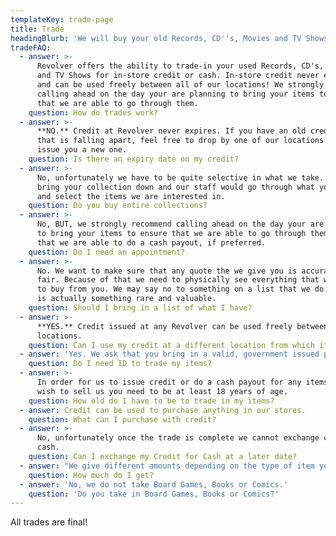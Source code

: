 ```yaml
---
templateKey: trade-page
title: Trade
headingBlurb: 'We will buy your old Records, CD''s, Movies and TV Shows!'
tradeFAQ:
  - answer: >-
      Revolver offers the ability to trade-in your used Records, CD's, Movies
      and TV Shows for in-store credit or cash. In-store credit never expires
      and can be used freely between all of our locations! We strongly recommend
      calling ahead on the day your are planning to bring your items to ensure
      that we are able to go through them.
    question: How do trades work?
  - answer: >-
      **NO.** Credit at Revolver never expires. If you have an old credit slip
      that is falling apart, feel free to drop by one of our locations and we'll
      issue you a new one.
    question: Is there an expiry date on my credit?
  - answer: >-
      No, unfortunately we have to be quite selective in what we take. You would
      bring your collection down and our staff would go through what you have
      and select the items we are interested in.
    question: Do you buy entire collections?
  - answer: >-
      No, BUT, we strongly recommend calling ahead on the day your are planning
      to bring your items to ensure that we are able to go through them, and/or
      that we are able to do a cash payout, if preferred.
    question: Do I need an appointment?
  - answer: >-
      No. We want to make sure that any quote the we give you is accurate and
      fair. Because of that we need to physically see everything that we intend
      to buy from you. We may say no to something on a list that we do not know
      is actually something rare and valuable.
    question: Should I bring in a list of what I have?
  - answer: >-
      **YES.** Credit issued at any Revolver can be used freely between
      locations.
    question: Can I use my credit at a different location from which it was issued?
  - answer: 'Yes. We ask that you bring in a valid, government issued photo ID.'
    question: Do I need ID to trade my items?
  - answer: >-
      In order for us to issue credit or do a cash payout for any items that you
      wish to sell us you need to be at least 18 years of age.
    question: How old do I have to be to trade in my items?
  - answer: Credit can be used to purchase anything in our stores.
    question: What can I purchase with credit?
  - answer: >-
      No, unfortunately once the trade is complete we cannot exchange credit for
      cash.
    question: Can I exchange my Credit for Cash at a later date?
  - answer: "We give different amounts depending on the type of item you bring in.\n\n## Movies:\r\n\n* \rDVD - $0.50 Cash/$1.50 Credit\r\n* \rBlu-ray - $1.00 Cash/$3.00 Credit\r\n* \r4K/3D Blu-ray - $2.00 Cash/$6.00 Credit\r\n* \rAnything particularly rare/expensive – 25% of sell price Cash/50% of sell price Credit\r\n* \rBox Sets - 25% of sell price Cash/50% of sell price Credit\r\n\n## TV:\r\n\n* \rDVD - 25% of sell price Cash/50% of sell price Credit\r\n* \rBlu-ray - 25% of sell price Cash/50% of sell price Credit\r\n\n## Music:\r\n\n* CD - $1.00 Cash/$3.00 Credit\r\n* \rDouble CD - $2.00 Cash/$6.00 Credit\r\n* \rCD Box Sets - 25% of sell price Cash/50% of sell price Credit\r\n* \rVinyl - 25% of sell price Cash/50% of sell price Credit\r\n* \rVinyl Box Sets - 25% of sell price Cash/50% of sell price Credit"
    question: How much do I get?
  - answer: 'No, we do not take Board Games, Books or Comics.'
    question: 'Do you take in Board Games, Books or Comics?'
---
```

All trades are final!
